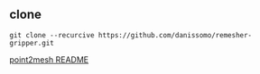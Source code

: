 ## clone
```
git clone --recurcive https://github.com/danissomo/remesher-gripper.git
```
[point2mesh README](point2mesh/README.md)